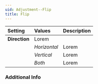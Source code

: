 ```yaml
---
uid: Adjustment--Flip
title: Flip
---
```


| Setting       | Values       | Description |
| :------------ | :----------- | :---------- |
| **Direction** | Lorem  |
|               | *Horizontal* | Lorem |
|               | *Vertical*   | Lorem |
|               | *Both*       | Lorem |

### Additional Info


